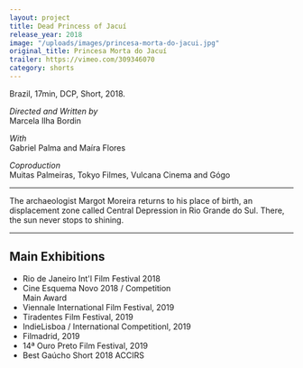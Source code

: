 ```yaml
---
layout: project
title: Dead Princess of Jacuí
release_year: 2018
image: "/uploads/images/princesa-morta-do-jacui.jpg"
original_title: Princesa Morta do Jacuí
trailer: https://vimeo.com/309346070
category: shorts
---
```


Brazil, 17min, DCP, Short, 2018.

_Directed and Written by_  
Marcela Ilha Bordin

_With_  
Gabriel Palma and Maíra Flores

_Coproduction_  
Muitas Palmeiras, Tokyo Filmes, Vulcana Cinema and Gógo

---

The archaeologist Margot Moreira returns to his place of birth, an displacement zone called Central Depression in Rio Grande do Sul. There, the sun never stops to shining.​

---

## Main Exhibitions

- Rio de Janeiro Int'l Film Festival 2018
- Cine Esquema Novo 2018 / Competition  
  Main Award
- Viennale International Film Festival, 2019
- Tiradentes Film Festival, 2019
- IndieLisboa / International Competitionl, 2019
- Filmadrid, 2019
- 14ª Ouro Preto Film Festival, 2019
- Best Gaúcho Short 2018 ACCIRS
